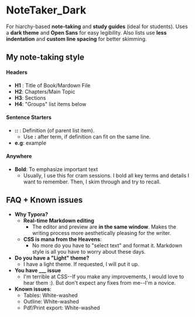 # NoteTaker_Dark

For hiarchy-based **note-taking** and **study guides** (ideal for students). Uses a **dark theme** and **Open Sans** for easy legibility. Also lists use **less indentation** and **custom line spacing** for better skimming.

## My note-taking style

#### Headers

- **H1** : Title of Book/Mardown File
- **H2**: Chapters/Main Topic
- **H3**: Sections
- **H4**: "Groups" list items below

#### Sentence Starters

- **::** : Definition (of parent list item). 
  - Use **:** after term, if definition can fit on the same line.
- **e.g**: example

#### Anywhere

- **Bold**: To emphasize important text
  - Usually, I use this for cram sessions. I bold all key terms and details I want to remember. Then, I skim through and try to recall.

## FAQ + Known issues

- **Why Typora?**
  - **Real-time Markdown editing**
    - The editor and preview are **in the same window**. Makes the writing process more aesthetically pleasing for the writer.
  - **CSS is mana from the Heavens**:
    - No more do you have to "select text" and format it. Markdown style is all you have to worry about these days.
- **Do you have a "Light" theme?**
  - I have a light theme. If requested, I will put it up.
- **You have ___ issue**
  - I'm terrible at CSS--If you make any improvements, I would love to hear them :). But don't expect any fixes from me--I'm a novice.
- **Known issues**: 
  - Tables: White-washed
  - Outline: White-washed
  - Pdf/Print export: White-washed